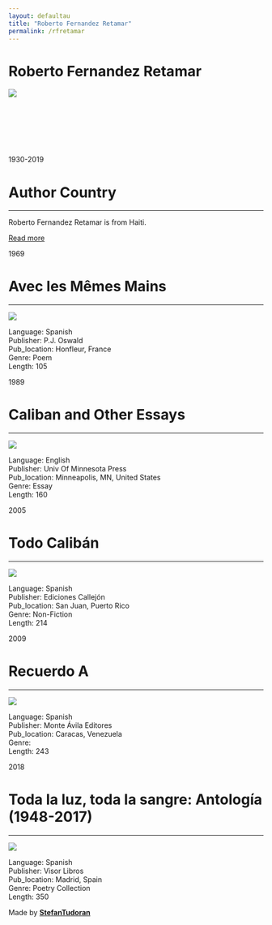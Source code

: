 ```yaml
---
layout: defaultau
title: "Roberto Fernandez Retamar"
permalink: /rfretamar
---
```

<!-- partial:index.partial.html -->
<div class="content">
    <h1>Roberto Fernandez Retamar </h1>
    <div class="quote">
        <div><img src="https://www.ecured.cu/images/b/b4/Roberto_Fernandez_Retamar.jpg" class="logo"></div>
    </div>
    <div class="timeline">
        <div style="padding-bottom:100px;"></div>
        <div class="block">
            <div class="date right"><p class="right"> 1930-2019 </p></div>
            <div class="dot"></div>
            <div class="left first">
                <h1>Author Country</h1><hr>
            <p>Roberto Fernandez Retamar is from Haiti.</p>
                <a href="https://en.wikipedia.org/wiki/Roberto_Fernández_Retamar" target="_blank">Read more</a>
            </div>
        </div>
        <div class="block">
            <div class="date left"><p class="left">1969</p></div>
            <div class="dot"></div>
            <div class="right">
                <h1>Avec les Mêmes Mains</h1><hr>
                <p><img src="https://pictures.abebooks.com/inventory/md/md15373372867.jpg"></p>
                <p>
                Language: Spanish<br/>
                Publisher: P.J. Oswald<br/>
                Pub_location: Honfleur, France<br/>
                Genre: Poem<br/>
                Length: 105</p>
            </div>
        </div>
        <div class="block">
            <div class="date right"><p class="right">1989</p></div>
            <div class="dot"></div>
            <div class="left hide">
                <h1>Caliban and Other Essays</h1><hr>
                <p><img src="https://images-na.ssl-images-amazon.com/images/I/515g+Iae0wL.jpg"></p>
                <p>Language: English<br/>
                Publisher: Univ Of Minnesota Press<br/>
                Pub_location: Minneapolis, MN, United States<br/>
                Genre: Essay<br/>
                Length: 160</p>
            </div>
        </div>
        <div class="block">
            <div class="date left"><p class="left">2005</p></div>
            <div class="dot"></div>
            <div class="right hide">
                <h1>Todo Calibán</h1><hr>
                <p><img src="https://lahistoriadeldiablog.files.wordpress.com/2009/08/todo-caliban.jpg"></p>
                <p>Language: Spanish<br/>
                Publisher: Ediciones Callejón<br/>
                Pub_location: San Juan, Puerto Rico<br/>
                Genre: Non-Fiction<br/>
                Length: 214</p>
            </div>
        </div>
        <div class="block">
            <div class="date left"><p class="left">2009</p></div>
            <div class="dot"></div>
            <div class="right hide">
                <h1>Recuerdo A</h1><hr>
                <p><img src="https://i.gr-assets.com/images/S/compressed.photo.goodreads.com/books/1443702445l/25232272._SX318_.jpg"></p>
                <p>Language: Spanish<br/>
                Publisher: Monte Ávila Editores<br/>
                Pub_location: Caracas, Venezuela<br/>
                Genre: <br/>
                Length: 243</p>
            </div>
        </div>
        <div class="block">
            <div class="date right"><p class="right">2018</p></div>
            <div class="dot"></div>
            <div class="left hide">
                <h1>Toda la luz, toda la sangre: Antología (1948-2017)</h1><hr>
                <p><img src="https://www.visor-libros.com/tienda/media/catalog/product/cache/1/image/364x/040ec09b1e35df139433887a97daa66f/9/7/9788498953183_l38_04_h.jpg"></p>
                <p>Language: Spanish<br/>
                Publisher: Visor Libros<br/>
                Pub_location:  Madrid, Spain<br/>
                Genre: Poetry Collection<br/>
                Length: 350</p>
            </div>
        </div>
        <div id="footer">
        <p id="copyright">Made by&nbsp;<strong><a href="https://www.linkedin.com/in/nicolae-stefan-tudoran-b02291127/" target="_blank">StefanTudoran</a></strong></p>
    </div>
</div>
<!-- partial -->
  <script src='https://cdnjs.cloudflare.com/ajax/libs/jquery/3.1.1/jquery.min.js'></script><script  src="assets/js/authorscript.js"></script>
